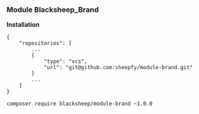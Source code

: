### Module Blacksheep_Brand

**Installation**

```
{
    "repositories": [
        ...
        {
            "type": "vcs",
            "url": "git@github.com:sheepfy/module-brand.git"
        }
        ...
    ]
}

composer require blacksheep/module-brand ~1.0.0
```
